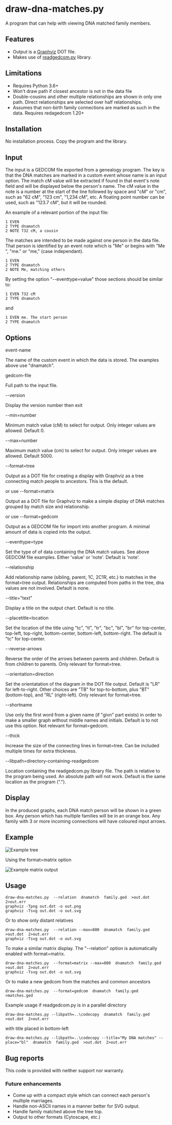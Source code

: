 # draw-dna-matches.py

A program that can help with viewing DNA matched family members.

## Features

- Output is a [Graphviz](https://graphviz.org) DOT file.
- Makes use of [readgedcom.py](https://github.com/johnandrea/readgedcom) library.

## Limitations

- Requires Python 3.6+
- Won't draw path if closest ancestor is not in the data file
- Double-cousins and other multiple relationships are shown in only one path. Direct relationships are selected over half relationships.
- Assumes that non-birth family connections are marked as such in the data. Requires redagedcom 1.20+

## Installation

No installation process. Copy the program and the library.

## Input

The input is a GEDCOM file exported from a genealogy program. The key is that the DNA matches are marked in a custom event whose name is an input option. The match cM value will be extracted if found in that event's note field and will be
displayed below the person's name. The cM value in the note is a number at the start of the line followed by space and "cM" or "cm", such as "62 cM", "123 cm", "1,234 cM", etc. A floating point number can be used, such as "123.7 cM", but it will be rounded.

An example of a relevant portion of the input file:

```
1 EVEN
2 TYPE dnamatch
2 NOTE 732 cM, a cousin
```

The matches are intended to be made against one person in the data file. That person
is identified by an event note which is "Me" or begins with "Me ", "me." or "me," (case independant).

```
1 EVEN
2 TYPE dnamatch
2 NOTE Me, matching others
```

By setting the option "--eventtype=value" those sections should be similar to:

```
1 EVEN 732 cM
2 TYPE dnamatch
```

and

```
1 EVEN me. The start person
2 TYPE dnamatch
```

## Options

event-name

The name of the custom event in which the data is stored. The examples above use "dnamatch".

gedcom-file

Full path to the input file.

--version 

Display the version number then exit

--min=number

Minimum match value (cM) to select for output. Only integer values are allowed. Default 0.

--max=number

Maximum match value (cm) to select for output. Only integer values are allowed. Default 5000.

--format=tree

Output as a DOT file for creating a display with Graphviz as a tree connecting match people to ancestors. This is the default.

or use
--format=matrix

Output as a DOT file for Graphviz to make a simple display of DNA matches grouped by match size and relationship.

or use
--format=gedcom

Output as a GEDCOM file for import into another program. A minimal amount of data is copied into the output. 

--eventtype=type

Set the type of of data containing the DNA match values. See above GEDCOM file examples. Either 'value' or 'note'. Default is 'note'.

--relationship

Add relationship name (sibling, parent, 1C, 2C1R, etc.) to matches in the format=tree output. Relationships are computed from paths in the tree, 
dna values are not involved. Default is none.

--title="text"

Display a title on the output chart. Default is no title.

--placetitle=location

Set the location of the title using "tc", "tl", "tr", "bc", "bl", "br" for top-center, top-left, top-right, bottom-center, bottom-left, bottom-right. The default is "tc" for top-center.

--reverse-arrows

Reverse the order of the arrows between parents and children. Default is from children to parents. Only relevant for format=tree.

--orientation=direction

Set the orientatation of the diagram in the DOT file output. Default is "LR" for left-to-right.
Other choices are "TB" for top-to-bottom, plus "BT" (bottom-top), and "RL" (right-left). Only relevant for format=tree.

--shortname

Use only the first word from a given name (if "givn" part exists) in order to make a smaller graph without middle names and initials.
Default is to not use this option. Not relevant for format=gedcom.

--thick

Increase the size of the connecting lines in format=tree. Can be included multiple times for extra thickness.

--libpath=directory-containing-readgedcom

Location containing the readgedcom.py library file. The path is relative to the program being used. An absolute path will not work. Default is the same location as the program (".").


## Display

In the produced graphs, each DNA match person will be shown in a green box. Any person which has multiple families will be in an orange box. Any family with 3 or more incoming connections will have coloured input arrows.

## Example

![Example tree](test-data/test-family.png)

Using the format=matrix option

![Example matrix output](test-data/test-family-matrix.png)

## Usage

```
draw-dna-matches.py  --relation  dnamatch  family.ged  >out.dot  2>out.err
graphviz -Tpng out.dot -o out.png
graphviz -Tsvg out.dot -o out.svg
```

Or to show only distant relatives
```
draw-dna-matches.py  --relation --max=800  dnamatch  family.ged  >out.dot  2>out.err
graphviz -Tsvg out.dot -o out.svg
```

To make a similar matrix display. The "--relation" option is automatically enabled with format=matrix.
```
draw-dna-matches.py  --format=matrix --max=800  dnamatch  family.ged  >out.dot  2>out.err
graphviz -Tsvg out.dot -o out.svg
```

Or to make a new gedcom from the matches and common ancestors

```
draw-dna-matches.py  --format=gedcom  dnamatch  family.ged  >matches.ged
```

Example usage if readgedcom.py is in a parallel directory

```
draw-dna-matches.py --libpath=..\codecopy  dnamatch  family.ged  >out.dot  2>out.err
```

with title placed in bottom-left
```
draw-dna-matches.py --libpath=..\codecopy --title="My DNA matches" --place="bl"  dnamatch  family.ged  >out.dot  2>out.err
```


## Bug reports

This code is provided with neither support nor warranty.

### Future enhancements

- Come up with a compact style which can connect each person's multiple marriages.
- Handle non-ASCII names in a manner better for SVG output.
- Handle family matched above the tree top.
- Output to other formats (Cytoscape, etc.)
